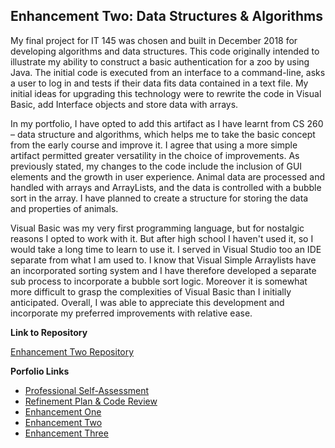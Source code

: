 <h2 id="enhancement-two-data-structures--algorithms">Enhancement Two: Data Structures &amp; Algorithms</h2>

<p>My final project for IT 145 was chosen and built in December 2018 for developing algorithms and data structures. This code originally intended to illustrate my ability to construct a basic authentication for a zoo by using Java. The initial code is executed from an interface to a command-line, asks a user to log in and tests if their data fits data contained in a text file. My initial ideas for upgrading this technology were to rewrite the code in Visual Basic, add Interface objects and store data with arrays.</p>

<p>In my portfolio, I have opted to add this artifact as I have learnt from CS 260 – data structure and algorithms, which helps me to take the basic concept from the early course and improve it. I agree that using a more simple artifact permitted greater versatility in the choice of improvements. As previously stated, my changes to the code include the inclusion of GUI elements and the growth in user experience. Animal data are processed and handled with arrays and ArrayLists, and the data is controlled with a bubble sort in the array. I have planned to create a structure for storing the data and properties of animals.</p>

<p>Visual Basic was my very first programming language, but for nostalgic reasons I opted to work with it. But after high school I haven't used it, so I would take a long time to learn to use it. I served in Visual Studio too an IDE separate from what I am used to. I know that Visual Simple Arraylists have an incorporated sorting system and I have therefore developed a separate sub process to incorporate a bubble sort logic. Moreover it is somewhat more difficult to grasp the complexities of Visual Basic than I initially anticipated. Overall, I was able to appreciate this development and incorporate my preferred improvements with relative ease.</p>

<p><strong>Link to Repository</strong></p>

<p><a href="https://github.com/briansnhu/Data-Structures-Algorithms">Enhancement Two Repository</a></p>

<p><strong>Porfolio Links</strong><br /></p>
<ul>
  <li><a href="https://briansnhu.github.io/Brian-Eportfolio/">Professional Self-Assessment</a><br /></li>
  <li><a href="https://briansnhu.github.io/Brian-Eportfolio/CodeReview.html">Refinement Plan &amp; Code Review</a><br /></li>
  <li><a href="https://briansnhu.github.io/Brian-Eportfolio/EnhancementOne.html">Enhancement One</a><br /></li>
  <li><a href="https://briansnhu.github.io/Brian-Eportfolio/EnhancementTwo.html">Enhancement Two</a><br /></li>
  <li><a href="https://briansnhu.github.io/Brian-Eportfolio/EnhancementThree.html">Enhancement Three</a></li>
</ul>
